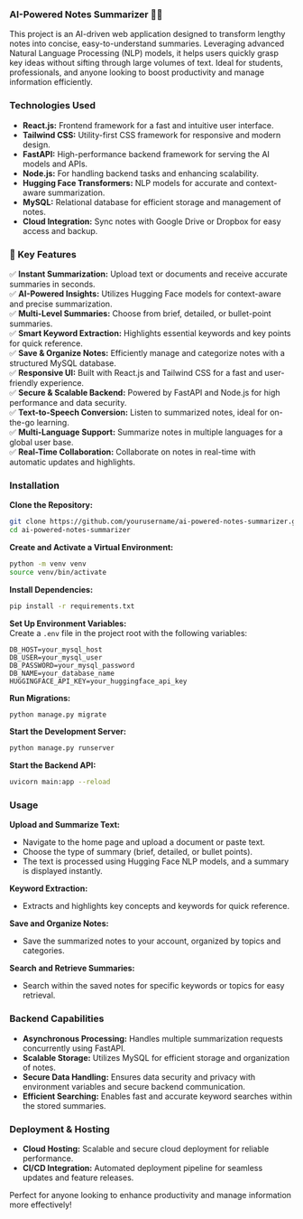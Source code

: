 ### AI-Powered Notes Summarizer 📝✨  
This project is an AI-driven web application designed to transform lengthy notes into concise, easy-to-understand summaries. Leveraging advanced Natural Language Processing (NLP) models, it helps users quickly grasp key ideas without sifting through large volumes of text. Ideal for students, professionals, and anyone looking to boost productivity and manage information efficiently.  

### Technologies Used  
- **React.js:** Frontend framework for a fast and intuitive user interface.  
- **Tailwind CSS:** Utility-first CSS framework for responsive and modern design.  
- **FastAPI:** High-performance backend framework for serving the AI models and APIs.  
- **Node.js:** For handling backend tasks and enhancing scalability.  
- **Hugging Face Transformers:** NLP models for accurate and context-aware summarization.  
- **MySQL:** Relational database for efficient storage and management of notes.  
- **Cloud Integration:** Sync notes with Google Drive or Dropbox for easy access and backup.  

### 🚀 Key Features  
✅ **Instant Summarization:** Upload text or documents and receive accurate summaries in seconds.  
✅ **AI-Powered Insights:** Utilizes Hugging Face models for context-aware and precise summarization.  
✅ **Multi-Level Summaries:** Choose from brief, detailed, or bullet-point summaries.  
✅ **Smart Keyword Extraction:** Highlights essential keywords and key points for quick reference.  
✅ **Save & Organize Notes:** Efficiently manage and categorize notes with a structured MySQL database.  
✅ **Responsive UI:** Built with React.js and Tailwind CSS for a fast and user-friendly experience.  
✅ **Secure & Scalable Backend:** Powered by FastAPI and Node.js for high performance and data security.  
✅ **Text-to-Speech Conversion:** Listen to summarized notes, ideal for on-the-go learning.  
✅ **Multi-Language Support:** Summarize notes in multiple languages for a global user base.  
✅ **Real-Time Collaboration:** Collaborate on notes in real-time with automatic updates and highlights.  

### Installation  
**Clone the Repository:**  
```bash
git clone https://github.com/yourusername/ai-powered-notes-summarizer.git
cd ai-powered-notes-summarizer
```

**Create and Activate a Virtual Environment:**  
```bash
python -m venv venv
source venv/bin/activate
```

**Install Dependencies:**  
```bash
pip install -r requirements.txt
```

**Set Up Environment Variables:**  
Create a `.env` file in the project root with the following variables:  
```
DB_HOST=your_mysql_host
DB_USER=your_mysql_user
DB_PASSWORD=your_mysql_password
DB_NAME=your_database_name
HUGGINGFACE_API_KEY=your_huggingface_api_key
```

**Run Migrations:**  
```bash
python manage.py migrate
```

**Start the Development Server:**  
```bash
python manage.py runserver
```

**Start the Backend API:**  
```bash
uvicorn main:app --reload
```

### Usage  
**Upload and Summarize Text:**  
- Navigate to the home page and upload a document or paste text.  
- Choose the type of summary (brief, detailed, or bullet points).  
- The text is processed using Hugging Face NLP models, and a summary is displayed instantly.  

**Keyword Extraction:**  
- Extracts and highlights key concepts and keywords for quick reference.  

**Save and Organize Notes:**  
- Save the summarized notes to your account, organized by topics and categories.  

**Search and Retrieve Summaries:**  
- Search within the saved notes for specific keywords or topics for easy retrieval.  

### Backend Capabilities  
- **Asynchronous Processing:** Handles multiple summarization requests concurrently using FastAPI.  
- **Scalable Storage:** Utilizes MySQL for efficient storage and organization of notes.  
- **Secure Data Handling:** Ensures data security and privacy with environment variables and secure backend communication.  
- **Efficient Searching:** Enables fast and accurate keyword searches within the stored summaries.  

### Deployment & Hosting  
- **Cloud Hosting:** Scalable and secure cloud deployment for reliable performance.  
- **CI/CD Integration:** Automated deployment pipeline for seamless updates and feature releases.  

Perfect for anyone looking to enhance productivity and manage information more effectively!
